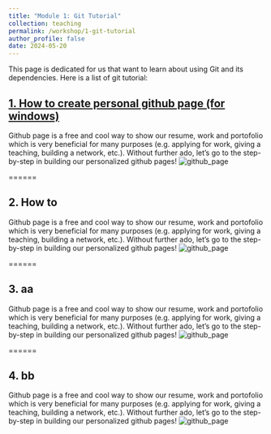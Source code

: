 ```yaml
---
title: "Module 1: Git Tutorial"
collection: teaching
permalink: /workshop/1-git-tutorial
author_profile: false
date: 2024-05-20
---
```


This page is dedicated for us that want to learn about using Git and its dependencies. Here is a list of git tutorial:

## [1. How to create personal github page (for windows)](https://www.dropbox.com/scl/fi/6c0zoualilmch0e4093cu/githubpages.webp?rlkey=p9lsyz895rm0h95p8n1w59yqy&dl=0)
Github page is a free and cool way to show our resume, work and portofolio which is very beneficial for many purposes (e.g. applying for work, giving a teaching, building a network, etc.). Without further ado, let’s go to the step-by-step in building our personalized github pages!
![github_page](https://www.dropbox.com/scl/fi/6c0zoualilmch0e4093cu/githubpages.webp?rlkey=p9lsyz895rm0h95p8n1w59yqy&dl=0)

======

## 2. How to
Github page is a free and cool way to show our resume, work and portofolio which is very beneficial for many purposes (e.g. applying for work, giving a teaching, building a network, etc.). Without further ado, let’s go to the step-by-step in building our personalized github pages!
![github_page](https://www.dropbox.com/scl/fi/6c0zoualilmch0e4093cu/githubpages.webp?rlkey=p9lsyz895rm0h95p8n1w59yqy&dl=0)

======

## 3. aa
Github page is a free and cool way to show our resume, work and portofolio which is very beneficial for many purposes (e.g. applying for work, giving a teaching, building a network, etc.). Without further ado, let’s go to the step-by-step in building our personalized github pages!
![github_page](https://www.dropbox.com/scl/fi/6c0zoualilmch0e4093cu/githubpages.webp?rlkey=p9lsyz895rm0h95p8n1w59yqy&dl=0)

======

## 4. bb
Github page is a free and cool way to show our resume, work and portofolio which is very beneficial for many purposes (e.g. applying for work, giving a teaching, building a network, etc.). Without further ado, let’s go to the step-by-step in building our personalized github pages!
![github_page](https://www.dropbox.com/scl/fi/6c0zoualilmch0e4093cu/githubpages.webp?rlkey=p9lsyz895rm0h95p8n1w59yqy&dl=0)
